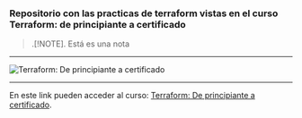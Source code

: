 ### Repositorio con las practicas de terraform vistas en el curso Terraform: de principiante a certificado

> .[!NOTE].
> Está es una nota

---

![Terraform: De principiante a certificado](/images/Portada%20curso.jpg)

---

En este link pueden acceder al curso: [Terraform: De principiante a certificado](https://www.udemy.com/course/draft/4935224/?referralCode=DD5D6065F19277ACAD48).
